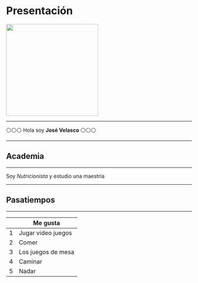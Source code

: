# Presentación
<img src="https://staticwebsitesmicroblog.blob.core.windows.net/images/rsseitor/extern-imagesimagenestopnet/imagenes-de-hola-0.jpg" width="250" height="250" />
<hr/>

:white_circle::white_circle::white_circle: Hola soy **José Velasco** :white_circle::white_circle::white_circle:

____________________________________________________________________________
## Academia 
_____________________________________________________________________________

Soy *Nutricionista* y estudio una maestría

____________________________________________________________________________
## Pasatiempos
_____________________________________________________________________________

| | Me gusta |
| ------ | ------ |
| 1 | Jugar video juegos  |
| 2 | Comer |
| 3 | Los juegos de mesa |
| 4 | Caminar |
| 5 | Nadar |



